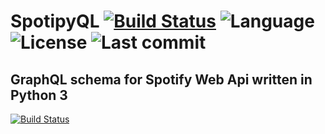 # SpotipyQL [![Build Status](https://cloud.drone.io/api/badges/Skogsfrae/spotipyql/status.svg)](https://cloud.drone.io/Skogsfrae/spotipyql) ![Language](https://img.shields.io/github/languages/top/skogsfrae/spotipyql.svg?color=%2310101) ![License](https://img.shields.io/github/license/skogsfrae/spotipyql.svg?color=%2310101) ![Last commit](https://img.shields.io/github/last-commit/skogsfrae/spotipyql.svg?color=%2310101)

GraphQL schema for Spotify Web Api written in Python 3
------------
[![Build Status](https://cloud.drone.io/api/badges/Skogsfrae/spotipyql/status.svg)](https://cloud.drone.io/Skogsfrae/spotipyql)

